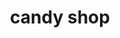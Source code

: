 ---
title: "candy shop"
url: /karachi/candy-shop-nasir-colony-sector-32-d-korangi/
shop: general
---